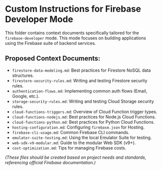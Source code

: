 # Custom Instructions for Firebase Developer Mode

This folder contains context documents specifically tailored for the `firebase-developer` mode. This mode focuses on building applications using the Firebase suite of backend services.

## Proposed Context Documents:

*   `firestore-data-modeling.md`: Best practices for Firestore NoSQL data structures.
*   `firestore-security-rules.md`: Writing and testing Firestore security rules.
*   `authentication-flows.md`: Implementing common auth flows (Email, Google, etc.).
*   `storage-security-rules.md`: Writing and testing Cloud Storage security rules.
*   `cloud-functions-triggers.md`: Overview of Cloud Function trigger types.
*   `cloud-functions-nodejs.md`: Best practices for Node.js Cloud Functions.
*   `cloud-functions-python.md`: Best practices for Python Cloud Functions.
*   `hosting-configuration.md`: Configuring `firebase.json` for Hosting.
*   `firebase-cli-usage.md`: Common Firebase CLI commands.
*   `emulator-suite-testing.md`: Using the local Emulator Suite for testing.
*   `web-sdk-v9-modular.md`: Guide to the modular Web SDK (v9+).
*   `cost-optimization.md`: Tips for managing Firebase costs.

*(These files should be created based on project needs and standards, referencing official Firebase documentation.)*